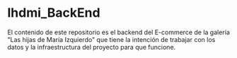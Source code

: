 # lhdmi_BackEnd
El contenido de este repositorio es el backend del E-commerce de la galería "Las hijas de María Izquierdo" que tiene la intención de trabajar con los datos y la infraestructura del proyecto para que funcione.
